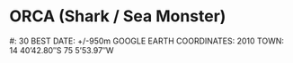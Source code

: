 # ORCA (Shark / Sea Monster)

#: 30
BEST DATE: +/-950m
GOOGLE EARTH COORDINATES: 2010
TOWN: 14 40’42.80″S 75 5’53.97″W
